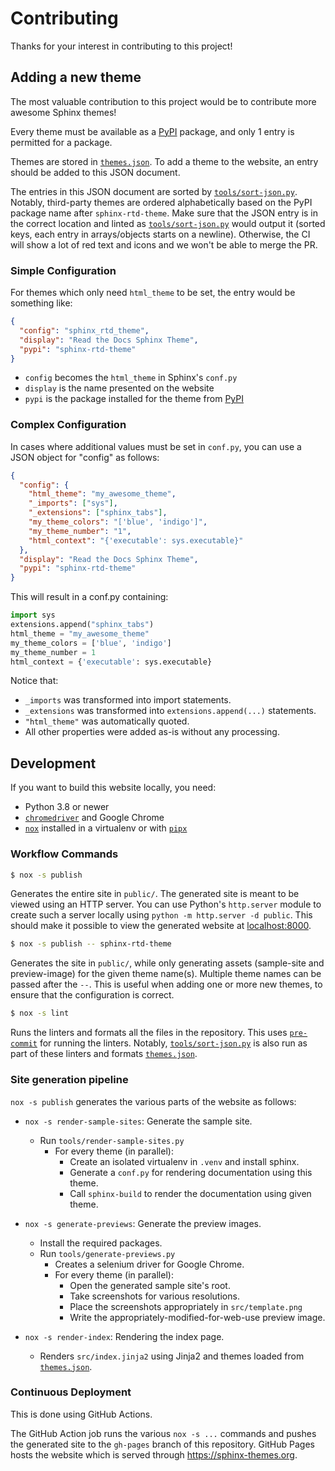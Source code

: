 # Contributing

Thanks for your interest in contributing to this project!

## Adding a new theme

The most valuable contribution to this project would be to contribute more awesome Sphinx themes!

Every theme must be available as a [PyPI] package, and only 1 entry is permitted for a package.

Themes are stored in [`themes.json`]. To add a theme to the website, an entry should be added to this JSON document.

The entries in this JSON document are sorted by [`tools/sort-json.py`]. Notably, third-party themes are ordered alphabetically based on the PyPI package name after `sphinx-rtd-theme`. Make sure that the JSON entry is in the correct location and linted as [`tools/sort-json.py`] would output it (sorted keys, each entry in arrays/objects starts on a newline). Otherwise, the CI will show a lot of red text and icons and we won't be able to merge the PR.

### Simple Configuration

For themes which only need `html_theme` to be set, the entry would be something like:

```json
{
  "config": "sphinx_rtd_theme",
  "display": "Read the Docs Sphinx Theme",
  "pypi": "sphinx-rtd-theme"
}
```

- `config` becomes the `html_theme` in Sphinx's `conf.py`
- `display` is the name presented on the website
- `pypi` is the package installed for the theme from [PyPI]

### Complex Configuration

In cases where additional values must be set in `conf.py`, you can use a JSON object for "config" as follows:

```json
{
  "config": {
    "html_theme": "my_awesome_theme",
    "_imports": ["sys"],
    "_extensions": ["sphinx_tabs"],
    "my_theme_colors": "['blue', 'indigo']",
    "my_theme_number": "1",
    "html_context": "{'executable': sys.executable}"
  },
  "display": "Read the Docs Sphinx Theme",
  "pypi": "sphinx-rtd-theme"
}
```

This will result in a conf.py containing:

```py
import sys
extensions.append("sphinx_tabs")
html_theme = "my_awesome_theme"
my_theme_colors = ['blue', 'indigo']
my_theme_number = 1
html_context = {'executable': sys.executable}
```

Notice that:

- `_imports` was transformed into import statements.
- `_extensions` was transformed into `extensions.append(...)` statements.
- `"html_theme"` was automatically quoted.
- All other properties were added as-is without any processing.


## Development

If you want to build this website locally, you need:

- Python 3.8 or newer
- [`chromedriver`] and Google Chrome
- [`nox`] installed in a virtualenv or with [`pipx`]

### Workflow Commands

```sh
$ nox -s publish
```

Generates the entire site in `public/`. The generated site is meant to be viewed using an HTTP server. You can use Python's `http.server` module to create such a server locally using `python -m http.server -d public`. This should make it possible to view the generated website at <localhost:8000>.

```sh
$ nox -s publish -- sphinx-rtd-theme
```

Generates the site in `public/`, while only generating assets (sample-site and preview-image) for the given theme name(s). Multiple theme names can be passed after the `--`. This is useful when adding one or more new themes, to ensure that the configuration is correct.

```sh
$ nox -s lint
```

Runs the linters and formats all the files in the repository. This uses [`pre-commit`] for running the linters. Notably, [`tools/sort-json.py`] is also run as part of these linters and formats [`themes.json`].

### Site generation pipeline

`nox -s publish` generates the various parts of the website as follows:

- `nox -s render-sample-sites`: Generate the sample site.
  - Run `tools/render-sample-sites.py`
    - For every theme (in parallel):
      - Create an isolated virtualenv in `.venv` and install sphinx.
      - Generate a `conf.py` for rendering documentation using this theme.
      - Call `sphinx-build` to render the documentation using given theme.

- `nox -s generate-previews`: Generate the preview images.
  - Install the required packages.
  - Run `tools/generate-previews.py`
    - Creates a selenium driver for Google Chrome.
    - For every theme (in parallel):
      - Open the generated sample site's root.
      - Take screenshots for various resolutions.
      - Place the screenshots appropriately in `src/template.png`
      - Write the appropriately-modified-for-web-use preview image.

- `nox -s render-index`: Rendering the index page.
  - Renders `src/index.jinja2` using Jinja2 and themes loaded from [`themes.json`].

### Continuous Deployment

This is done using GitHub Actions.

The GitHub Action job runs the various `nox -s ...` commands and pushes the generated site to the `gh-pages` branch of this repository. GitHub Pages hosts the website which is served through https://sphinx-themes.org.

[PyPI]: https://pypi.org/
[`nox`]: https://pypi.org/project/nox/
[`pipx`]: https://pypi.org/project/pipx/
[`pre-commit`]: https://pypi.org/project/pre-commit/
[`chromedriver`]: https://chromedriver.chromium.org/
[`themes.json`]: https://github.com/pradyunsg/sphinx-themes/blob/master/themes.json
[`tools/sort-json.py`]: https://github.com/pradyunsg/sphinx-themes/blob/master/tools/sort-json.py
